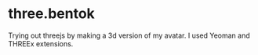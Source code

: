 three.bentok
=============

Trying out threejs by making a 3d version of my avatar. I used Yeoman and THREEx extensions.
